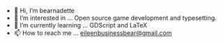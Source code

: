 - 👋 Hi, I’m bearnadette
- 👀 I’m interested in ... Open source game development and typesetting.
- 🌱 I’m currently learning ... GDScript and LaTeX
- 📫 How to reach me ... eileenbusinessbear@gmail.com

<!---
3Dbearnadette/3Dbearnadette is a ✨ special ✨ repository because its `README.md` (this file) appears on your GitHub profile.
You can click the Preview link to take a look at your changes.
--->
